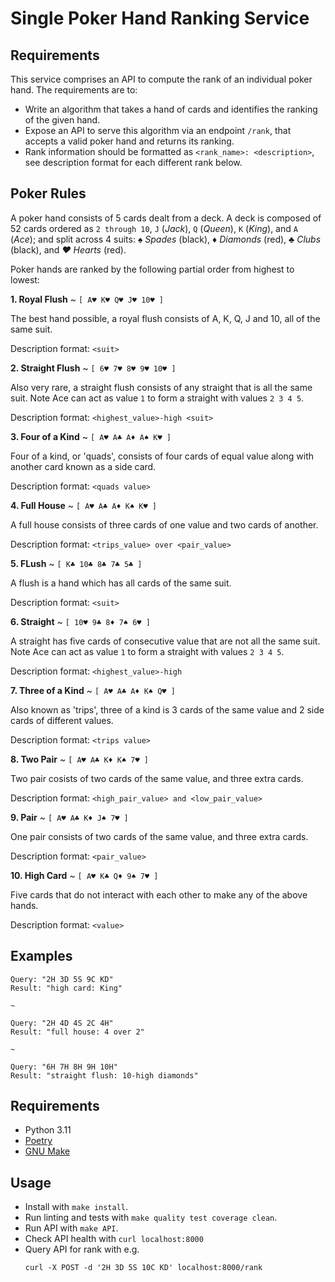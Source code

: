 # Single Poker Hand Ranking Service
## Requirements
This service comprises an API to compute the rank of an individual poker hand. The requirements are to:

- Write an algorithm that takes a hand of cards and identifies the ranking of the given hand.
- Expose an API to serve this algorithm via an endpoint `/rank`, that accepts a valid poker hand and returns its ranking.
- Rank information should be formatted as `<rank_name>: <description>`, see description format for each different rank below.

## Poker Rules

A poker hand consists of 5 cards dealt from a deck. A deck is composed of 52 cards ordered as `2 through 10`, `J` (*Jack*), `Q` (*Queen*), `K` (*King*), and `A` (*Ace*); and split across 4 suits: *♠ Spades* (black), *♦ Diamonds* (red), *♣ Clubs* (black), and *♥ Hearts* (red).

Poker hands are ranked by the following partial order from highest to lowest:

**1. Royal Flush**  ~ `[ A♥ K♥ Q♥ J♥ 10♥ ]`

The best hand possible, a royal flush consists of A, K, Q, J and 10, all of the same suit.

Description format: `<suit>`

**2. Straight Flush** ~ `[ 6♥ 7♥ 8♥ 9♥ 10♥ ]`

Also very rare, a straight flush consists of any straight that is all the same suit. Note Ace can act as value `1` to form a straight with values `2 3 4 5`.

Description format: `<highest_value>-high <suit>`

**3. Four of a Kind** ~ `[ A♥ A♣ A♦ A♠ K♥ ]`

Four of a kind, or 'quads', consists of four cards of equal value along with another card known as a side card.

Description format: `<quads value>`

**4. Full House** ~ `[ A♥ A♣ A♦ K♠ K♥ ]`

A full house consists of three cards of one value and two cards of another.

Description format: `<trips_value> over <pair_value>`

**5. FLush** ~ `[ K♣ 10♣ 8♣ 7♣ 5♣ ]`

A flush is a hand which has all cards of the same suit.

Description format: `<suit>`

**6. Straight** ~ `[ 10♥ 9♣ 8♦ 7♠ 6♥ ]`

A straight has five cards of consecutive value that are not all the same suit. Note Ace can act as value `1` to form a straight with values `2 3 4 5`.

Description format: `<highest_value>-high`

**7. Three of a Kind** ~ `[ A♥ A♣ A♦ K♠ Q♥ ]`

Also known as 'trips', three of a kind is 3 cards of the same value and 2 side cards of different values.

Description format: `<trips value>`

**8. Two Pair** ~ `[ A♥ A♣ K♦ K♠ 7♥ ]`

Two pair cosists of two cards of the same value, and three extra cards.

Description format: `<high_pair_value> and <low_pair_value>`

**9. Pair** ~ `[ A♥ A♣ K♦ J♠ 7♥ ]`

One pair consists of two cards of the same value, and three extra cards.

Description format: `<pair_value>`

**10. High Card** ~ `[ A♥ K♣ Q♦ 9♠ 7♥ ]`

Five cards that do not interact with each other to make any of the above hands.

Description format: `<value>`

## Examples

```
Query: "2H 3D 5S 9C KD"
Result: "high card: King"

~

Query: "2H 4D 4S 2C 4H"
Result: "full house: 4 over 2"

~

Query: "6H 7H 8H 9H 10H"
Result: "straight flush: 10-high diamonds"
```

## Requirements
- Python 3.11
- [Poetry](https://python-poetry.org/)
- [GNU Make](https://www.gnu.org/software/make/)

## Usage
- Install with `make install`.
- Run linting and tests with `make quality test coverage clean`.
- Run API with `make API`.
- Check API health with `curl localhost:8000`
- Query API for rank with e.g.
  ```shell
  curl -X POST -d '2H 3D 5S 10C KD' localhost:8000/rank
  ```
